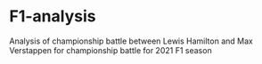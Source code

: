 # F1-analysis
Analysis of championship battle between Lewis Hamilton and Max Verstappen for championship battle for 2021 F1 season
